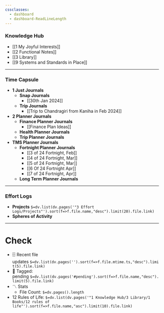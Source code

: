 ```yaml
---
cssclasses:
  - dashboard
  - dashboard-ReadLineLength
---
```


### Knowledge Hub
- [[1 My Joyful Interests]]
- [[2 Functional Notes]]
- [[3 Library]]
- [[9 Systems and Standards in Place]]
---
### Time Capsule
- **1 Just Journals**
	- **Snap Journals**
		- [[30th Jan 2024]]
	- **Trip Journals**
		- [[Trip to Chandragiri from Kaniha in Feb 2024]]
- **2 Planner Journals**
	- **Finance Planner Journals**
		- [[Finance Plan Ideas]]
	- **Health Planner Journals**
	- **Trip Planner Journals**
- **TMS Planner Journals**
	- **Fortnight Planner Journals**
		- [[3 of 24 Fortnight, Feb]]
		- [[4 of 24 Fortnight, Mar]]
		- [[5 of 24 Fortnight, Mar]]
		- [[6 Of 24 Fortnight Apr]]
		- [[7 of 24 Fortnight, Apr]]
	- **Long Term Planner Journals**
---
### Effort Logs
- **Projects**
 `$=dv.list(dv.pages('"3 Effort Logs/Projects"').sort(f=>f.file.name,"desc").limit(20).file.link)`
- **Spheres of Activity**

---
# Check
- 🗄️ Recent file updates `$=dv.list(dv.pages('').sort(f=>f.file.mtime.ts,"desc").limit(5).file.link)`
- 🔖 Tagged: pending `$=dv.list(dv.pages('#pending').sort(f=>f.file.name,"desc").limit(5).file.link)`
- 〽️ Stats
    - File Count: `$=dv.pages().length`
-  12 Rules of Life: `$=dv.list(dv.pages('"1 Knowledge Hub/3 Library/1 Books/12 rules of life"').sort(f=>f.file.name,"asc").limit(10).file.link)`
